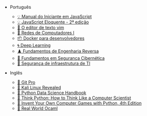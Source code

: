 - Português

  - [💡 Manual do Iniciante em JavaScript](https://github.com/ChristySchott/Manual-Iniciante-JavaScript/blob/master/Livro.md)
  - [💡 JavaScript Eloquente - 2ª edição](https://github.com/braziljs/eloquente-javascript)
  - [📄 O editor de texto vim](https://vimbook.gitbook.io/vimbook)
  - [📶 Redes de Computadores I](./pdfs/Apostila_Redes.pdf)
  - [📦 Docker para desenvolvedores](https://leanpub.com/dockerparadesenvolvedores)
  - [🌀 Deep Learning](http://www.deeplearningbook.com.br)
  - [♟️ Fundamentos de Engenharia Reversa](https://mentebinaria.gitbook.io/engenharia-reversa)
  - [🔐 Fundamentos em Segurança Cibernética](./pdfs/Fundamentos%20de%20seguranca%20cibernetica.pdf)
  - [🔐 Segurança de infraestrutura de TI](./pdfs/Segurança%20de%20infraestrutura%20de%20ti.pdf)

- Inglês

  - [🐙 Git Pro](https://git-scm.com/book/en/v2)
  - [🔐 Kali Linux Revealed](https://kali.training/lessons/introduction)
  - [🐍 Python Data Science Handbook](https://jakevdp.github.io/PythonDataScienceHandbook)
  - [🐍 Think Python: How to Think Like a Computer Scientist](http://greenteapress.com/thinkpython2/html/index.html)
  - [🐍 Invent Your Own Computer Games with Python, 4th Edition](http://inventwithpython.com/invent4thed/chapter0.html)
  - [🐫 Real World Ocaml](https://dev.realworldocaml.org/toc.html)
